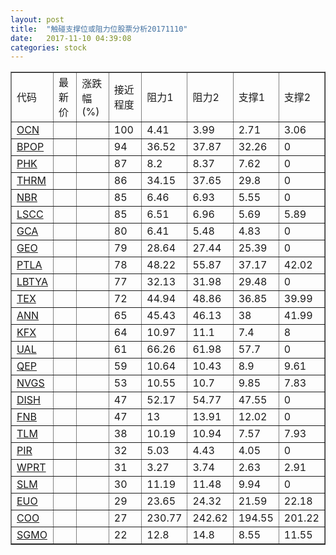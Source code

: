 ```yaml
---
layout: post
title:  "触碰支撑位或阻力位股票分析20171110"
date:   2017-11-10 04:39:08
categories: stock
---
```

<script type="text/javascript">
var stockList = []
stockList.push('gb_ocn');
stockList.push('gb_bpop');
stockList.push('gb_phk');
stockList.push('gb_thrm');
stockList.push('gb_nbr');
stockList.push('gb_lscc');
stockList.push('gb_gca');
stockList.push('gb_geo');
stockList.push('gb_ptla');
stockList.push('gb_lbtya');
stockList.push('gb_tex');
stockList.push('gb_ann');
stockList.push('gb_kfx');
stockList.push('gb_ual');
stockList.push('gb_qep');
stockList.push('gb_nvgs');
stockList.push('gb_dish');
stockList.push('gb_fnb');
stockList.push('gb_tlm');
stockList.push('gb_pir');
stockList.push('gb_wprt');
stockList.push('gb_slm');
stockList.push('gb_euo');
stockList.push('gb_coo');
stockList.push('gb_sgmo');
</script>
<table border="1">
 <tr>
 <td>代码</td>
 <td>最新价</td>
 <td>涨跌幅(%)</td>
 <td>接近程度</td>
 <td>阻力1</td>
 <td>阻力2</td>
 <td>支撑1</td>
 <td>支撑2</td>
</tr>
  <tr id="ocn" class="green">
  <td><a href="http://stock.finance.sina.com.cn/usstock/quotes/OCN.html" target="_blank">OCN</a></td><td></td><td></td><td>100</td><td>4.41</td><td>3.99</td><td>2.71</td><td>3.06</td></tr>
  <tr id="bpop" class="green">
  <td><a href="http://stock.finance.sina.com.cn/usstock/quotes/BPOP.html" target="_blank">BPOP</a></td><td></td><td></td><td>94</td><td>36.52</td><td>37.87</td><td>32.26</td><td>0</td></tr>
  <tr id="phk" class="green">
  <td><a href="http://stock.finance.sina.com.cn/usstock/quotes/PHK.html" target="_blank">PHK</a></td><td></td><td></td><td>87</td><td>8.2</td><td>8.37</td><td>7.62</td><td>0</td></tr>
  <tr id="thrm" class="red">
  <td><a href="http://stock.finance.sina.com.cn/usstock/quotes/THRM.html" target="_blank">THRM</a></td><td></td><td></td><td>86</td><td>34.15</td><td>37.65</td><td>29.8</td><td>0</td></tr>
  <tr id="nbr" class="red">
  <td><a href="http://stock.finance.sina.com.cn/usstock/quotes/NBR.html" target="_blank">NBR</a></td><td></td><td></td><td>85</td><td>6.46</td><td>6.93</td><td>5.55</td><td>0</td></tr>
  <tr id="lscc" class="red">
  <td><a href="http://stock.finance.sina.com.cn/usstock/quotes/LSCC.html" target="_blank">LSCC</a></td><td></td><td></td><td>85</td><td>6.51</td><td>6.96</td><td>5.69</td><td>5.89</td></tr>
  <tr id="gca" class="green">
  <td><a href="http://stock.finance.sina.com.cn/usstock/quotes/GCA.html" target="_blank">GCA</a></td><td></td><td></td><td>80</td><td>6.41</td><td>5.48</td><td>4.83</td><td>0</td></tr>
  <tr id="geo" class="red">
  <td><a href="http://stock.finance.sina.com.cn/usstock/quotes/GEO.html" target="_blank">GEO</a></td><td></td><td></td><td>79</td><td>28.64</td><td>27.44</td><td>25.39</td><td>0</td></tr>
  <tr id="ptla" class="red">
  <td><a href="http://stock.finance.sina.com.cn/usstock/quotes/PTLA.html" target="_blank">PTLA</a></td><td></td><td></td><td>78</td><td>48.22</td><td>55.87</td><td>37.17</td><td>42.02</td></tr>
  <tr id="lbtya" class="green">
  <td><a href="http://stock.finance.sina.com.cn/usstock/quotes/LBTYA.html" target="_blank">LBTYA</a></td><td></td><td></td><td>77</td><td>32.13</td><td>31.98</td><td>29.48</td><td>0</td></tr>
  <tr id="tex" class="red">
  <td><a href="http://stock.finance.sina.com.cn/usstock/quotes/TEX.html" target="_blank">TEX</a></td><td></td><td></td><td>72</td><td>44.94</td><td>48.86</td><td>36.85</td><td>39.99</td></tr>
  <tr id="ann" class="red">
  <td><a href="http://stock.finance.sina.com.cn/usstock/quotes/ANN.html" target="_blank">ANN</a></td><td></td><td></td><td>65</td><td>45.43</td><td>46.13</td><td>38</td><td>41.99</td></tr>
  <tr id="kfx" class="green">
  <td><a href="http://stock.finance.sina.com.cn/usstock/quotes/KFX.html" target="_blank">KFX</a></td><td></td><td></td><td>64</td><td>10.97</td><td>11.1</td><td>7.4</td><td>8</td></tr>
  <tr id="ual" class="green">
  <td><a href="http://stock.finance.sina.com.cn/usstock/quotes/UAL.html" target="_blank">UAL</a></td><td></td><td></td><td>61</td><td>66.26</td><td>61.98</td><td>57.7</td><td>0</td></tr>
  <tr id="qep" class="green">
  <td><a href="http://stock.finance.sina.com.cn/usstock/quotes/QEP.html" target="_blank">QEP</a></td><td></td><td></td><td>59</td><td>10.64</td><td>10.43</td><td>8.9</td><td>9.61</td></tr>
  <tr id="nvgs" class="red">
  <td><a href="http://stock.finance.sina.com.cn/usstock/quotes/NVGS.html" target="_blank">NVGS</a></td><td></td><td></td><td>53</td><td>10.55</td><td>10.7</td><td>9.85</td><td>7.83</td></tr>
  <tr id="dish" class="red">
  <td><a href="http://stock.finance.sina.com.cn/usstock/quotes/DISH.html" target="_blank">DISH</a></td><td></td><td></td><td>47</td><td>52.17</td><td>54.77</td><td>47.55</td><td>0</td></tr>
  <tr id="fnb" class="red">
  <td><a href="http://stock.finance.sina.com.cn/usstock/quotes/FNB.html" target="_blank">FNB</a></td><td></td><td></td><td>47</td><td>13</td><td>13.91</td><td>12.02</td><td>0</td></tr>
  <tr id="tlm" class="green">
  <td><a href="http://stock.finance.sina.com.cn/usstock/quotes/TLM.html" target="_blank">TLM</a></td><td></td><td></td><td>38</td><td>10.19</td><td>10.94</td><td>7.57</td><td>7.93</td></tr>
  <tr id="pir" class="red">
  <td><a href="http://stock.finance.sina.com.cn/usstock/quotes/PIR.html" target="_blank">PIR</a></td><td></td><td></td><td>32</td><td>5.03</td><td>4.43</td><td>4.05</td><td>0</td></tr>
  <tr id="wprt" class="green">
  <td><a href="http://stock.finance.sina.com.cn/usstock/quotes/WPRT.html" target="_blank">WPRT</a></td><td></td><td></td><td>31</td><td>3.27</td><td>3.74</td><td>2.63</td><td>2.91</td></tr>
  <tr id="slm" class="green">
  <td><a href="http://stock.finance.sina.com.cn/usstock/quotes/SLM.html" target="_blank">SLM</a></td><td></td><td></td><td>30</td><td>11.19</td><td>11.48</td><td>9.94</td><td>0</td></tr>
  <tr id="euo" class="green">
  <td><a href="http://stock.finance.sina.com.cn/usstock/quotes/EUO.html" target="_blank">EUO</a></td><td></td><td></td><td>29</td><td>23.65</td><td>24.32</td><td>21.59</td><td>22.18</td></tr>
  <tr id="coo" class="green">
  <td><a href="http://stock.finance.sina.com.cn/usstock/quotes/COO.html" target="_blank">COO</a></td><td></td><td></td><td>27</td><td>230.77</td><td>242.62</td><td>194.55</td><td>201.22</td></tr>
  <tr id="sgmo" class="red">
  <td><a href="http://stock.finance.sina.com.cn/usstock/quotes/SGMO.html" target="_blank">SGMO</a></td><td></td><td></td><td>22</td><td>12.8</td><td>14.8</td><td>8.55</td><td>11.55</td></tr>
</table>
